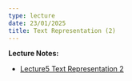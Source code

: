 ```yaml
---
type: lecture
date: 23/01/2025
title: Text Representation (2)
---
```

**Lecture Notes:**
- [Lecture5 Text Representation 2](https://drive.google.com/file/d/1XVSat7kJhcc51QqI2t_nQ2H3AzhRM2NO/view?usp=sharing)

